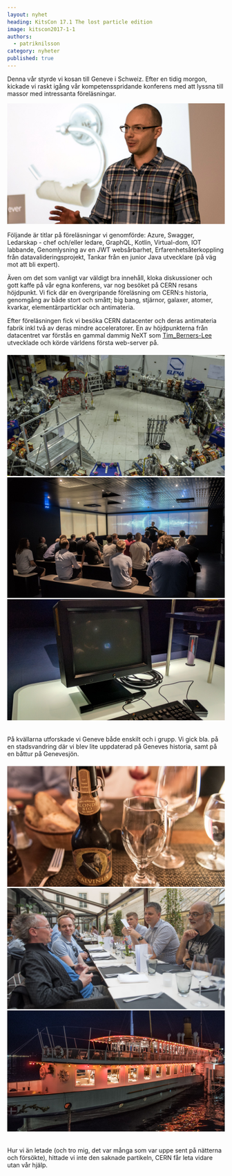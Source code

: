 ```yaml
---
layout: nyhet
heading: KitsCon 17.1 The lost particle edition
image: kitscon2017-1-1
authors:
  - patriknilsson
category: nyheter
published: true
---
```


Denna vår styrde vi kosan till Geneve i Schweiz. Efter en tidig morgon, kickade vi raskt igång vår kompetensspridande konferens med att lyssna till massor med intressanta föreläsningar.

![](/images/nyheter/kitscon2017-1-3.jpg "float-left")

Följande är titlar på föreläsningar vi genomförde: Azure, Swagger, Ledarskap - chef och/eller ledare, GraphQL, Kotlin, Virtual-dom, IOT labbande, Genomlysning av en JWT websårbarhet, Erfarenhetsåterkoppling från datavalideringsprojekt, Tankar från en junior Java utvecklare (på väg mot att bli expert).

Även om det som vanligt var väldigt bra innehåll, kloka diskussioner och gott kaffe på vår egna konferens, var nog besöket på CERN resans höjdpunkt. Vi fick där en övergripande föreläsning om CERN:s historia, genomgång av både stort och smått; big bang, stjärnor, galaxer, atomer, kvarkar, elementärparticklar och antimateria.

Efter föreläsningen fick vi besöka CERN datacenter och deras antimateria fabrik inkl två av deras mindre acceleratorer. En av höjdpunkterna från datacentret var förstås en gammal dammig NeXT som [Tim_Berners-Lee](https://en.wikipedia.org/wiki/Tim_Berners-Lee) utvecklade och körde världens första web-server på.

###### ![](/images/nyheter/kitscon2017-1-4.jpg)![](/images/nyheter/kitscon2017-1-1.jpg)![](/images/nyheter/kitscon2017-1-5.jpg)

På kvällarna utforskade vi Geneve både enskilt och i grupp. Vi gick bla. på en stadsvandring där vi blev lite uppdaterad på Geneves historia, samt på en båttur på Genevesjön.

###### ![](/images/nyheter/kitscon2017-1-2.jpg)![](/images/nyheter/kitscon2017-1-6.jpg)![](/images/nyheter/kitscon2017-1-7.jpg)

Hur vi än letade (och tro mig, det var många som var uppe sent på nätterna och försökte), hittade vi inte den saknade partikeln, CERN får leta vidare utan vår hjälp.
